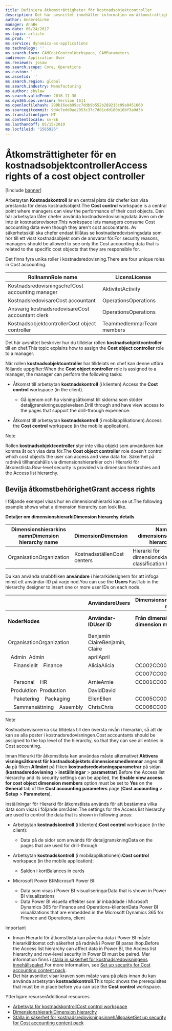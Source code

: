 ```yaml
---
title: Definiera åtkomsträttigheter för kostnadsobjektcontroller
description: Det här avsnittet innehåller information om åtkomsträttigheter för kostnadsobjektcontroller.
author: AndersGirke
manager: AnnBe
ms.date: 06/24/2017
ms.topic: article
ms.prod: ''
ms.service: dynamics-ax-applications
ms.technology: ''
ms.search.form: CAMCostControlWorkspace, CAMParameters
audience: Application User
ms.reviewer: josaw
ms.search.scope: Core, Operations
ms.custom: ''
ms.assetid: ''
ms.search.region: global
ms.search.industry: Manufacturing
ms.author: shylaw
ms.search.validFrom: 2016-11-30
ms.dyn365.ops.version: Version 1611
ms.openlocfilehash: 290b16eeb99ac7ddb9b552b289215c99a0451660
ms.sourcegitcommit: 9d4c7edd0ae2053c37c7d81cdd180b16bf3a9d3b
ms.translationtype: HT
ms.contentlocale: sv-SE
ms.lasthandoff: 05/15/2019
ms.locfileid: "1565926"
---
```

# <a name="access-rights-of-a-cost-object-controller"></a><span data-ttu-id="97e80-103">Åtkomsträttigheter för en kostnadsobjektcontroller</span><span class="sxs-lookup"><span data-stu-id="97e80-103">Access rights of a cost object controller</span></span>

[!include [banner](../includes/banner.md)]

<span data-ttu-id="97e80-104">Arbetsytan **Kostnadskontroll** är en central plats där chefer kan visa prestanda för deras kostnadsobjekt.</span><span class="sxs-lookup"><span data-stu-id="97e80-104">The **Cost control** workspace is a central point where managers can view the performance of their cost objects.</span></span> <span data-ttu-id="97e80-105">Den här arbetsytan låter chefer använda kostnadsredovisningsdata även om de inte är kostnadsrevisorer.</span><span class="sxs-lookup"><span data-stu-id="97e80-105">This workspace lets managers consume Cost accounting data even though they aren't cost accountants.</span></span> <span data-ttu-id="97e80-106">Av säkerhetsskäl ska chefer endast tillåtas se kostnadsredovisningsdata som hör till ett visst kostnadsobjekt som de ansvarar för.</span><span class="sxs-lookup"><span data-stu-id="97e80-106">For security reasons, managers should be allowed to see only the Cost accounting data that is related to the specific cost objects that they are responsible for.</span></span>

<span data-ttu-id="97e80-107">Det finns fyra unika roller i kostnadsredovisning.</span><span class="sxs-lookup"><span data-stu-id="97e80-107">There are four unique roles in Cost accounting.</span></span>

| <span data-ttu-id="97e80-108">Rollnamn</span><span class="sxs-lookup"><span data-stu-id="97e80-108">Role name</span></span>               | <span data-ttu-id="97e80-109">Licens</span><span class="sxs-lookup"><span data-stu-id="97e80-109">License</span></span>      |
|-------------------------|--------------|
| <span data-ttu-id="97e80-110">Kostnadsredovisningschef</span><span class="sxs-lookup"><span data-stu-id="97e80-110">Cost accounting manager</span></span> | <span data-ttu-id="97e80-111">Aktivitet</span><span class="sxs-lookup"><span data-stu-id="97e80-111">Activity</span></span>     |
| <span data-ttu-id="97e80-112">Kostnadsredovisare</span><span class="sxs-lookup"><span data-stu-id="97e80-112">Cost accountant</span></span>         | <span data-ttu-id="97e80-113">Operations</span><span class="sxs-lookup"><span data-stu-id="97e80-113">Operations</span></span>   |
| <span data-ttu-id="97e80-114">Ansvarig kostnadsredovisare</span><span class="sxs-lookup"><span data-stu-id="97e80-114">Cost accountant clerk</span></span>   | <span data-ttu-id="97e80-115">Operations</span><span class="sxs-lookup"><span data-stu-id="97e80-115">Operations</span></span>   |
| <span data-ttu-id="97e80-116">Kostnadsobjektcontroller</span><span class="sxs-lookup"><span data-stu-id="97e80-116">Cost object controller</span></span>  | <span data-ttu-id="97e80-117">Teammedlemmar</span><span class="sxs-lookup"><span data-stu-id="97e80-117">Team members</span></span> |

<span data-ttu-id="97e80-118">Det här avsnittet beskriver hur du tilldelar rollen **kostnadsobjektcontroller** till en chef.</span><span class="sxs-lookup"><span data-stu-id="97e80-118">This topic explains how to assign the **Cost object controller** role to a manager.</span></span>

<span data-ttu-id="97e80-119">När rollen **kostnadsobjektcontroller** har tilldelats en chef kan denne utföra följande uppgifter:</span><span class="sxs-lookup"><span data-stu-id="97e80-119">When the **Cost object controller** role is assigned to a manager, the manager can perform the following tasks:</span></span>

- <span data-ttu-id="97e80-120">Åtkomst till arbetsytan **kostnadskontroll** (i klienten).</span><span class="sxs-lookup"><span data-stu-id="97e80-120">Access the **Cost control** workspace (in the client).</span></span>

    - <span data-ttu-id="97e80-121">Gå igenom och ha visningsåtkomst till sidorna som stöder detaljgranskningsupplevelsen.</span><span class="sxs-lookup"><span data-stu-id="97e80-121">Drill through and have view access to the pages that support the drill-through experience.</span></span>

- <span data-ttu-id="97e80-122">Åtkomst till arbetsytan **kostnadskontroll** (i mobilapplikationen).</span><span class="sxs-lookup"><span data-stu-id="97e80-122">Access the **Cost control** workspace (in the mobile application).</span></span>

> [!NOTE]
> <span data-ttu-id="97e80-123">Rollen **kostnadsobjektcontroller** styr inte vilka objekt som användaren kan komma åt och visa data för.</span><span class="sxs-lookup"><span data-stu-id="97e80-123">The **Cost object controller** role doesn't control which cost objects the user can access and view data for.</span></span> <span data-ttu-id="97e80-124">Säkerhet på radnivå tillhandahålls via dimensionshierarkier och i Hierarki för åtkomstlista.</span><span class="sxs-lookup"><span data-stu-id="97e80-124">Row-level security is provided via dimension hierarchies and the Access list hierarchy.</span></span>

## <a name="grant-access-rights"></a><span data-ttu-id="97e80-125">Bevilja åtkomstbehörighet</span><span class="sxs-lookup"><span data-stu-id="97e80-125">Grant access rights</span></span>
<span data-ttu-id="97e80-126">I följande exempel visas hur en dimensionshierarki kan se ut.</span><span class="sxs-lookup"><span data-stu-id="97e80-126">The following example shows what a dimension hierarchy can look like.</span></span>

<span data-ttu-id="97e80-127">**Detaljer om dimensionshierarki**</span><span class="sxs-lookup"><span data-stu-id="97e80-127">**Dimension hierarchy details**</span></span>

| <span data-ttu-id="97e80-128">Dimensionshierarkins namn</span><span class="sxs-lookup"><span data-stu-id="97e80-128">Dimension hierarchy name</span></span> | <span data-ttu-id="97e80-129">Dimension</span><span class="sxs-lookup"><span data-stu-id="97e80-129">Dimension</span></span>    | <span data-ttu-id="97e80-130">Namn på typ av dimensionshierarki</span><span class="sxs-lookup"><span data-stu-id="97e80-130">Dimension hierarchy type name</span></span>      | <span data-ttu-id="97e80-131">Hierarki för åtkomstlista</span><span class="sxs-lookup"><span data-stu-id="97e80-131">Access list hierarchy</span></span> |
|--------------------------|--------------|------------------------------------|-----------------------|
| <span data-ttu-id="97e80-132">Organisation</span><span class="sxs-lookup"><span data-stu-id="97e80-132">Organization</span></span>             | <span data-ttu-id="97e80-133">Kostnadsställen</span><span class="sxs-lookup"><span data-stu-id="97e80-133">Cost centers</span></span> | <span data-ttu-id="97e80-134">Hierarki för dimensionsklassificering</span><span class="sxs-lookup"><span data-stu-id="97e80-134">Dimension classification hierarchy</span></span> | <span data-ttu-id="97e80-135">**Ja**</span><span class="sxs-lookup"><span data-stu-id="97e80-135">**Yes**</span></span>               |

<span data-ttu-id="97e80-136">Du kan använda snabbfliken **användare** i hierarkidesignern för att infoga minst ett användar-ID på varje nod.</span><span class="sxs-lookup"><span data-stu-id="97e80-136">You can use the **Users** FastTab in the hierarchy designer to insert one or more user IDs on each node.</span></span>

|                                   | <span data-ttu-id="97e80-137">Användare</span><span class="sxs-lookup"><span data-stu-id="97e80-137">Users</span></span>            | <span data-ttu-id="97e80-138">Dimensionsmedlemsintervall</span><span class="sxs-lookup"><span data-stu-id="97e80-138">Dimension member ranges</span></span>   |                         |
|-----------------------------------|------------------|---------------------------|-------------------------|
| <span data-ttu-id="97e80-139">**Noder**</span><span class="sxs-lookup"><span data-stu-id="97e80-139">**Nodes**</span></span>                         | <span data-ttu-id="97e80-140">**Användar-ID**</span><span class="sxs-lookup"><span data-stu-id="97e80-140">**User ID**</span></span>      | <span data-ttu-id="97e80-141">**Från dimensionsmedlem**</span><span class="sxs-lookup"><span data-stu-id="97e80-141">**From dimension member**</span></span> | <span data-ttu-id="97e80-142">**Till dimensionsmedlem**</span><span class="sxs-lookup"><span data-stu-id="97e80-142">**To dimension member**</span></span> |
| <span data-ttu-id="97e80-143">Organisation</span><span class="sxs-lookup"><span data-stu-id="97e80-143">Organization</span></span>                      | <span data-ttu-id="97e80-144">Benjamin Claire</span><span class="sxs-lookup"><span data-stu-id="97e80-144">Benjamin, Claire</span></span> |                           |                         |
| <span data-ttu-id="97e80-145">&nbsp;&nbsp;Admin</span><span class="sxs-lookup"><span data-stu-id="97e80-145">&nbsp;&nbsp;Admin</span></span>                 | <span data-ttu-id="97e80-146">april</span><span class="sxs-lookup"><span data-stu-id="97e80-146">April</span></span>            |                           |                         |
| <span data-ttu-id="97e80-147">&nbsp;&nbsp;&nbsp;&nbsp;Finansiellt</span><span class="sxs-lookup"><span data-stu-id="97e80-147">&nbsp;&nbsp;&nbsp;&nbsp;Finance</span></span>   | <span data-ttu-id="97e80-148">Alicia</span><span class="sxs-lookup"><span data-stu-id="97e80-148">Alicia</span></span>           | <span data-ttu-id="97e80-149">CC002</span><span class="sxs-lookup"><span data-stu-id="97e80-149">CC002</span></span>                     | <span data-ttu-id="97e80-150">CC003</span><span class="sxs-lookup"><span data-stu-id="97e80-150">CC003</span></span>                   |
|                                   |                  | <span data-ttu-id="97e80-151">CC007</span><span class="sxs-lookup"><span data-stu-id="97e80-151">CC007</span></span>                     | <span data-ttu-id="97e80-152">CC007</span><span class="sxs-lookup"><span data-stu-id="97e80-152">CC007</span></span>                   |
| <span data-ttu-id="97e80-153">&nbsp;&nbsp;&nbsp;&nbsp;Personal</span><span class="sxs-lookup"><span data-stu-id="97e80-153">&nbsp;&nbsp;&nbsp;&nbsp;HR</span></span>        | <span data-ttu-id="97e80-154">Arnie</span><span class="sxs-lookup"><span data-stu-id="97e80-154">Arnie</span></span>            | <span data-ttu-id="97e80-155">CC001</span><span class="sxs-lookup"><span data-stu-id="97e80-155">CC001</span></span>                     | <span data-ttu-id="97e80-156">CC001</span><span class="sxs-lookup"><span data-stu-id="97e80-156">CC001</span></span>                   |
| <span data-ttu-id="97e80-157">&nbsp;&nbsp;Produktion</span><span class="sxs-lookup"><span data-stu-id="97e80-157">&nbsp;&nbsp;Production</span></span>            | <span data-ttu-id="97e80-158">David</span><span class="sxs-lookup"><span data-stu-id="97e80-158">David</span></span>            |                           |                         |
| <span data-ttu-id="97e80-159">&nbsp;&nbsp;&nbsp;&nbsp;Paketering</span><span class="sxs-lookup"><span data-stu-id="97e80-159">&nbsp;&nbsp;&nbsp;&nbsp;Packaging</span></span> | <span data-ttu-id="97e80-160">Ellen</span><span class="sxs-lookup"><span data-stu-id="97e80-160">Ellen</span></span>            | <span data-ttu-id="97e80-161">CC005</span><span class="sxs-lookup"><span data-stu-id="97e80-161">CC005</span></span>                     | <span data-ttu-id="97e80-162">CC005</span><span class="sxs-lookup"><span data-stu-id="97e80-162">CC005</span></span>                   |
| <span data-ttu-id="97e80-163">&nbsp;&nbsp;&nbsp;&nbsp;Sammansättning</span><span class="sxs-lookup"><span data-stu-id="97e80-163">&nbsp;&nbsp;&nbsp;&nbsp;Assembly</span></span>  | <span data-ttu-id="97e80-164">Chris</span><span class="sxs-lookup"><span data-stu-id="97e80-164">Chris</span></span>            | <span data-ttu-id="97e80-165">CC006</span><span class="sxs-lookup"><span data-stu-id="97e80-165">CC006</span></span>                     | <span data-ttu-id="97e80-166">CC006</span><span class="sxs-lookup"><span data-stu-id="97e80-166">CC006</span></span>                   |

> [!NOTE]
> <span data-ttu-id="97e80-167">Kostnadsrevisorerna ska tilldelas till den översta nivån i hierarkin, så att de kan se alla poster i kostnadsredovisningen.</span><span class="sxs-lookup"><span data-stu-id="97e80-167">Cost accountants should be assigned to the top level of the hierarchy, so that they can see all entries in Cost accounting.</span></span>

<span data-ttu-id="97e80-168">Innan Hierarki för åtkomstlista kan användas måste alternativet **Aktivera visningsåtkomst för kostnadsobjektets dimensionsmedlemmar** anges till **Ja** på fliken **Allmänt** på fliken **kostnadsredovisningsparametrar** på sidan (**kostnadsredovisning** > **inställningar** > **parametrar**).</span><span class="sxs-lookup"><span data-stu-id="97e80-168">Before the Access list hierarchy and its security settings can be applied, the **Enable view access for cost object dimension members** option must be set to **Yes** on the **General** tab of the **Cost accounting parameters** page (**Cost accounting** > **Setup** > **Parameters**).</span></span>

<span data-ttu-id="97e80-169">Inställningar för Hierarki för åtkomstlista används för att bestämma vilka data som visas i följande områden:</span><span class="sxs-lookup"><span data-stu-id="97e80-169">The settings for the Access list hierarchy are used to control the data that is shown in following areas:</span></span>

- <span data-ttu-id="97e80-170">Arbetsytan **kostnadskontroll** (i klienten):</span><span class="sxs-lookup"><span data-stu-id="97e80-170">**Cost control** workspace (in the client):</span></span>

    - <span data-ttu-id="97e80-171">Data på de sidor som används för detaljgranskning</span><span class="sxs-lookup"><span data-stu-id="97e80-171">Data on the pages that are used for drill-through</span></span>

- <span data-ttu-id="97e80-172">Arbetsytan **kostnadskontroll** (i mobilapplikationen):</span><span class="sxs-lookup"><span data-stu-id="97e80-172">**Cost control** workspace (in the mobile application):</span></span>

    - <span data-ttu-id="97e80-173">Saldon i kort</span><span class="sxs-lookup"><span data-stu-id="97e80-173">Balances in cards</span></span>

- <span data-ttu-id="97e80-174">Microsoft Power BI:</span><span class="sxs-lookup"><span data-stu-id="97e80-174">Microsoft Power BI:</span></span>

    - <span data-ttu-id="97e80-175">Data som visas i Power BI-visualiseringar</span><span class="sxs-lookup"><span data-stu-id="97e80-175">Data that is shown in Power BI visualizations</span></span>
    - <span data-ttu-id="97e80-176">Data Power BI visuella effekter som är inbäddade i Microsoft Dynamics 365 for Finance and Operations-klienten</span><span class="sxs-lookup"><span data-stu-id="97e80-176">Data Power BI visualizations that are embedded in the Microsoft Dynamics 365 for Finance and Operations, client</span></span>

> [!IMPORTANT]
> - <span data-ttu-id="97e80-177">Innan Hierarki för åtkomstlista kan påverka data i Power BI måste hierarkiåtkomst och säkerhet på radnivå i Power BI paras ihop.</span><span class="sxs-lookup"><span data-stu-id="97e80-177">Before the Access list hierarchy can affect data in Power BI, the Access list hierarchy and row-level security in Power BI must be paired.</span></span> <span data-ttu-id="97e80-178">Mer information finns i [ställa in säkerhet för kostnadsredovisningens innehållspaket](../../dev-itpro/analytics/setup-security-cost-accounting-content-pack.md).</span><span class="sxs-lookup"><span data-stu-id="97e80-178">For more information, see [Set up security for Cost accounting content pack](../../dev-itpro/analytics/setup-security-cost-accounting-content-pack.md).</span></span>
> - <span data-ttu-id="97e80-179">Det här avsnittet visar kraven som måste vara på plats innan du kan använda arbetsytan **kostnadskontroll**.</span><span class="sxs-lookup"><span data-stu-id="97e80-179">This topic shows the prerequisites that must be in place before you can use the **Cost control** workspace.</span></span>

<span data-ttu-id="97e80-180">Ytterligare resurser</span><span class="sxs-lookup"><span data-stu-id="97e80-180">Additional resources</span></span>

- [<span data-ttu-id="97e80-181">Arbetsyta för kostnadskontroll</span><span class="sxs-lookup"><span data-stu-id="97e80-181">Cost control workspace</span></span>](cost-control-workspace.md)
- [<span data-ttu-id="97e80-182">Dimensionshierarki</span><span class="sxs-lookup"><span data-stu-id="97e80-182">Dimension hierarchy</span></span>](dimension-hierarchy.md)
- [<span data-ttu-id="97e80-183">Ställa in säkerhet för kostnadsredovisningsinnehållspaket</span><span class="sxs-lookup"><span data-stu-id="97e80-183">Set up security for Cost accounting content pack</span></span>](../../dev-itpro/analytics/setup-security-cost-accounting-content-pack.md)
